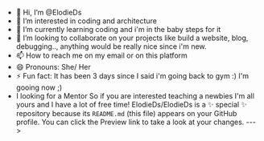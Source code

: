 - 👋 Hi, I’m @ElodieDs
- 👀 I’m interested in coding and architecture 
- 🌱 I’m currently learning coding and i'm in the baby steps for it
- 💞️ I’m looking to collaborate on your projects like build a website, blog, debugging.., anything would be really nice since i'm new.
- 📫 How to reach me on my email or on this platform
- 😄 Pronouns: She/ Her
- ⚡ Fun fact: It has been 3 days since I said i'm going back to gym :) I'm gooing now ;) 
- I looking for a Mentor So if you are interested teaching a newbies I'm all yours and I have a lot of free time!
ElodieDs/ElodieDs is a ✨ special ✨ repository because its `README.md` (this file) appears on your GitHub profile.
You can click the Preview link to take a look at your changes.
--->
